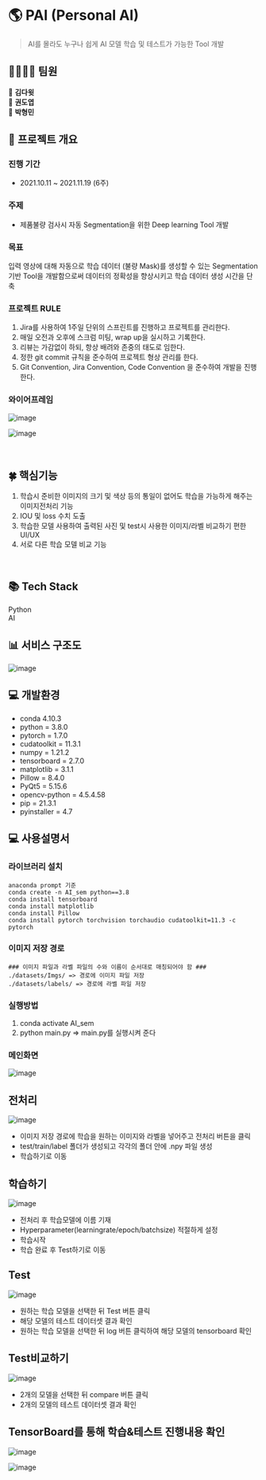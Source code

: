 # 🌎 PAI (Personal AI)


>   AI를 몰라도 누구나 쉽게 AI 모델 학습 및 테스트가 가능한 Tool 개발


## 👨‍👩‍👧‍👦 팀원
 💜 **김다윗**  
 💛 **권도엽**  
 💚 **박형민**  

## 🎥 프로젝트 개요
### 진행 기간
- 2021.10.11 ~ 2021.11.19 (6주)

### 주제
- 제품불량 검사시 자동 Segmentation을 위한 Deep learning Tool 개발

### 목표
입력 영상에 대해 자동으로 학습 데이터 (불량 Mask)를 생성할 수 있는 Segmentation 기반 Tool을 개발함으로써 데이터의 정확성을 향상시키고 학습 데이터 생성 시간을 단축


### 프로젝트 RULE
1. Jira를 사용하여 1주일 단위의 스프린트를 진행하고 프로젝트를 관리한다.
2. 매일 오전과 오후에 스크럼 미팅, wrap up을 실시하고 기록한다.
3. 리뷰는 가감없이 하되, 항상 배려와 존중의 태도로 임한다.
4. 정한 git commit 규칙을 준수하여 프로젝트 형상 관리를 한다.
5. Git Convention, Jira Convention, Code Convention 을 준수하여 개발을 진행한다.


### 와이어프레임
![image](/uploads/9ff6eb77dbd8b9c033be747217a7222a/image.png)

![image](/uploads/8b0aebff5deda29a780b96b284f7c6dc/image.png)




<br>

## 🍀 핵심기능
 1) 학습시 준비한 이미지의 크기 및 색상 등의 통일이 없어도 학습을 가능하게 해주는 이미지전처리 기능
 2) IOU 및 loss 수치 도출 
 3) 학습한 모델 사용하여 출력된 사진 및 test시 사용한 이미지/라벨 비교하기 편한 UI/UX  
 4) 서로 다른 학습 모델 비교 기능

<br>

## 📚 Tech Stack
Python  
AI


## 📊 서비스 구조도
![image](/uploads/5dd7bf38d30a8242a5185e9d668ffd80/image.png)




## 💻 개발환경
- conda 4.10.3  
- python = 3.8.0  
- pytorch = 1.7.0  
- cudatoolkit = 11.3.1  
- numpy = 1.21.2  
- tensorboard = 2.7.0  
- matplotlib = 3.1.1  
- Pillow = 8.4.0  
- PyQt5 = 5.15.6  
- opencv-python = 4.5.4.58  
- pip = 21.3.1  
- pyinstaller = 4.7  


## 💻 사용설명서
### 라이브러리 설치
``` 
anaconda prompt 기준
conda create -n AI_sem python==3.8
conda install tensorboard 
conda install matplotlib
conda install Pillow
conda install pytorch torchvision torchaudio cudatoolkit=11.3 -c pytorch
```

### 이미지 저장 경로 
``` 
### 이미지 파일과 라벨 파일의 수와 이름이 순서대로 매칭되어야 함 ###
./datasets/Imgs/ => 경로에 이미지 파일 저장
./datasets/labels/ => 경로에 라벨 파일 저장
```

### 실행방법 
1. conda activate AI_sem
2. python main.py => main.py를 실행시켜 준다 

### 메인화면
![image](/uploads/30d85cc49d7b7a912a9274ba7d4cdb92/image.png)



## 전처리 
![image](/uploads/3d2bf4e9deefda1f1e67ff5c05935b0a/image.png)

- 이미지 저장 경로에 학습을 원하는 이미지와 라벨을 넣어주고 전처리 버튼을 클릭
- test/train/label 폴더가 생성되고 각각의 폴더 안에 .npy 파일 생성
- 학습하기로 이동  

 


## 학습하기  
![image](/uploads/76aa596a5fd21fff4e1a30081288a379/image.png)

- 전처리 후 학습모델에 이름 기재
- Hyperparameter(learningrate/epoch/batchsize) 적절하게 설정
- 학습시작 
- 학습 완료 후 Test하기로 이동  


  

## Test
![image](/uploads/9294cacd3511599f637b75a397a6331a/image.png)

- 원하는 학습 모델을 선택한 뒤 Test 버튼 클릭
- 해당 모델의 테스트 데이터셋 결과 확인
- 원하는 학습 모델을 선택한 뒤 log 버튼 클릭하여 해당 모델의 tensorboard 확인  


  

## Test비교하기
![image](/uploads/6fe9780918ef8457a0aaf9e30ed4637c/image.png)

- 2개의 모델을 선택한 뒤 compare 버튼 클릭
- 2개의 모델의 테스트 데이터셋 결과 확인  


 

## TensorBoard를 통해 학습&테스트 진행내용 확인  
![image](/uploads/3eede26f16a21b993b65de71e863b4b2/image.png)

![image](/uploads/aeb6aa890cfa8d2e549d1a7a2f28f403/image.png)


